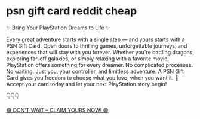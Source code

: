 # psn gift card reddit cheap
✨ Bring Your PlayStation Dreams to Life ✨

Every great adventure starts with a single step — and yours starts with a PSN Gift Card. Open doors to thrilling games, unforgettable journeys, and experiences that will stay with you forever. Whether you're battling dragons, exploring far-off galaxies, or simply relaxing with a favorite movie, PlayStation offers something for every dreamer.
No complicated processes. No waiting. Just you, your controller, and limitless adventure. A PSN Gift Card gives you freedom to choose what you love, when you want it.
🎁 Accept your card today and let your next PlayStation story begin!

👇👇👇

[🟢 DON’T WAIT – CLAIM YOURS NOW! 🟢](    https://bit.ly/42SXAJ5)
